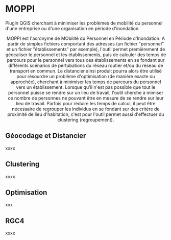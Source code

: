 # MOPPI
Plugin QGIS cherchant à minimiser les problèmes de mobilité du personnel d'une entreprise ou d'une organisation en période d'inondation. 

<p align="center"> MOPPI est l'acronyme de MObilité du Personnel en Période d'Inondation. A partir de simples fichiers comportant des adresses (un fichier "personnel" et un fichier "établissements" par exemple), l'outil permet premièrement de géocaliser le personnel et les établissements, puis de calculer des temps de parcours pour le personnel vers tous ces établissements en se fondant sur différents scénarios de pertubations du réseau routier et/ou du réseau de transport en commun. Le distancier ainsi produit pourra alors être utilisé pour résourdre un problème d'optimisation (de manière exacte ou approchée), cherchant à minimiser les temps de parcours du personnel vers un établissement. Lorsque qu'il n'est pas possible que tout le personnel puisse se rendre sur un lieu de travail, l'outil cherche à mimiser ce nombre de personnes ne pouvant être en mesure de se rendre sur leur lieu de travail. Parfois pour réduire les temps de calcul, il peut être nécessaire de regrouper les individus en se fondant sur des critère de proximité de lieu d'habitation, c'est pour l'outil permet aussi d'effectuer du clustering (regroupement).</p>

## Géocodage et Distancier

xxxx

## Clustering

xxxx

## Optimisation

xxx

## RGC4

xxxx
